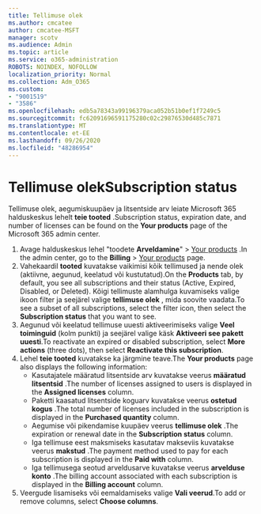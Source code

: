 ```yaml
---
title: Tellimuse olek
ms.author: cmcatee
author: cmcatee-MSFT
manager: scotv
ms.audience: Admin
ms.topic: article
ms.service: o365-administration
ROBOTS: NOINDEX, NOFOLLOW
localization_priority: Normal
ms.collection: Adm_O365
ms.custom:
- "9001519"
- "3586"
ms.openlocfilehash: edb5a78343a99196379aca052b51b0ef1f7249c5
ms.sourcegitcommit: fc62091696591175280c02c29876530d485c7871
ms.translationtype: MT
ms.contentlocale: et-EE
ms.lasthandoff: 09/26/2020
ms.locfileid: "48286954"
---
```

# <a name="subscription-status"></a><span data-ttu-id="33667-102">Tellimuse olek</span><span class="sxs-lookup"><span data-stu-id="33667-102">Subscription status</span></span>

<span data-ttu-id="33667-103">Tellimuse olek, aegumiskuupäev ja litsentside arv leiate Microsoft 365 halduskeskus lehelt **teie tooted** .</span><span class="sxs-lookup"><span data-stu-id="33667-103">Subscription status, expiration date, and number of licenses can be found on the **Your products** page of the Microsoft 365 admin center.</span></span>

1. <span data-ttu-id="33667-104">Avage halduskeskus lehel "toodete **Arveldamine**"  >  [Your products](https://go.microsoft.com/fwlink/p/?linkid=842054) .</span><span class="sxs-lookup"><span data-stu-id="33667-104">In the admin center, go to the **Billing** > [Your products](https://go.microsoft.com/fwlink/p/?linkid=842054) page.</span></span>
2. <span data-ttu-id="33667-105">Vahekaardil **tooted** kuvatakse vaikimisi kõik tellimused ja nende olek (aktiivne, aegunud, keelatud või kustutatud).</span><span class="sxs-lookup"><span data-stu-id="33667-105">On the **Products** tab, by default, you see all subscriptions and their status (Active, Expired, Disabled, or Deleted).</span></span> <span data-ttu-id="33667-106">Kõigi tellimuste alamhulga kuvamiseks valige ikoon filter ja seejärel valige **tellimuse olek** , mida soovite vaadata.</span><span class="sxs-lookup"><span data-stu-id="33667-106">To see a subset of all subscriptions, select the filter icon, then select the **Subscription status** that you want to see.</span></span>
3. <span data-ttu-id="33667-107">Aegunud või keelatud tellimuse uuesti aktiveerimiseks valige **Veel toiminguid** (kolm punkti) ja seejärel valige käsk **Aktiveeri see pakett uuesti**.</span><span class="sxs-lookup"><span data-stu-id="33667-107">To reactivate an expired or disabled subscription, select **More actions** (three dots), then select **Reactivate this subscription**.</span></span>
4. <span data-ttu-id="33667-108">Lehel **teie tooted** kuvatakse ka järgmine teave.</span><span class="sxs-lookup"><span data-stu-id="33667-108">The **Your products** page also displays the following information:</span></span>
    - <span data-ttu-id="33667-109">Kasutajatele määratud litsentside arv kuvatakse veerus **määratud litsentsid** .</span><span class="sxs-lookup"><span data-stu-id="33667-109">The number of licenses assigned to users is displayed in the **Assigned licenses** column.</span></span>
    - <span data-ttu-id="33667-110">Paketti kaasatud litsentside koguarv kuvatakse veerus **ostetud kogus** .</span><span class="sxs-lookup"><span data-stu-id="33667-110">The total number of licenses included in the subscription is displayed in the **Purchased quantity** column.</span></span>
    - <span data-ttu-id="33667-111">Aegumise või pikendamise kuupäev veerus **tellimuse olek** .</span><span class="sxs-lookup"><span data-stu-id="33667-111">The expiration or renewal date in the **Subscription status** column.</span></span>
    - <span data-ttu-id="33667-112">Iga tellimuse eest maksmiseks kasutatav makseviis kuvatakse veerus **makstud** .</span><span class="sxs-lookup"><span data-stu-id="33667-112">The payment method used to pay for each subscription is displayed in the **Paid with** column.</span></span>
    - <span data-ttu-id="33667-113">Iga tellimusega seotud arveldusarve kuvatakse veerus **arvelduse konto** .</span><span class="sxs-lookup"><span data-stu-id="33667-113">The billing account associated with each subscription is displayed in the **Billing account** column.</span></span>
5. <span data-ttu-id="33667-114">Veergude lisamiseks või eemaldamiseks valige **Vali veerud**.</span><span class="sxs-lookup"><span data-stu-id="33667-114">To add or remove columns, select **Choose columns**.</span></span>